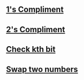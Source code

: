 

## [1's Compliment](https://github.com/arunkalher/DSA-Repo/tree/main/Play%20with%20Bits/1's%20complement) 

## [2's Compliment](https://github.com/arunkalher/DSA-Repo/tree/main/Play%20with%20Bits/2's%20complement) 

## [Check kth bit](https://github.com/arunkalher/DSA-Repo/tree/main/Play%20with%20Bits/Check%20kth%20bit) 

## [Swap two numbers](https://github.com/arunkalher/DSA-Repo/tree/main/Play%20with%20Bits/Swap%20two%20numbers) 

 